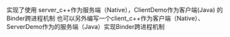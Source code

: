 实现了使用 server_c++作为服务端（Native），ClientDemo作为客户端(Java) 的Binder跨进程机制
也可以另外编写一个client_c++作为客户端（Native）、ServerDemo作为的服务端（Java）实现Binder跨进程机制